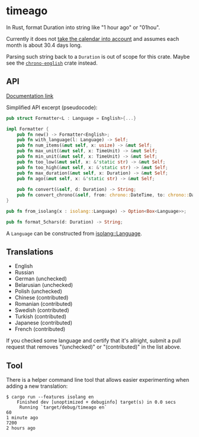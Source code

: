 # timeago
In Rust, format Duration into string like "1 hour ago" or "01hou".

Currently it does not [take the calendar into account](https://github.com/vi/timeago/issues/12) and assumes each month is about 30.4 days long.

Parsing such string back to a `Duration` is out of scope for this crate. Maybe see the [`chrono-english`](https://docs.rs/chrono-english) crate instead.

## API

[Documentation link](https://docs.rs/timeago/)

Simplified API excerpt (pseudocode):

```rust
pub struct Formatter<L : Language = English>{...}

impl Formatter {
    pub fn new() -> Formatter<English>;
    pub fn with_language(l: Language) -> Self;
    pub fn num_items(&mut self, x: usize) -> &mut Self;
    pub fn max_unit(&mut self, x: TimeUnit) -> &mut Self;
    pub fn min_unit(&mut self, x: TimeUnit) -> &mut Self;
    pub fn too_low(&mut self, x: &'static str) -> &mut Self;
    pub fn too_high(&mut self, x: &'static str) -> &mut Self;
    pub fn max_duration(&mut self, x: Duration) -> &mut Self;
    pub fn ago(&mut self, x: &'static str) -> &mut Self;
    
    pub fn convert(&self, d: Duration) -> String;
    pub fn convert_chrono(&self, from: chrono::DateTime, to: chrono::DateTime) -> String;
}

pub fn from_isolang(x : isolang::Language) -> Option<Box<Language>>;

pub fn format_5chars(d: Duration) -> String;
```

A `Language` can be constructed from [isolang::Language](https://docs.rs/isolang/0.2.1/isolang/enum.Language.html).

## Translations

* English
* Russian
* German (unchecked)
* Belarusian (unchecked)
* Polish (unchecked)
* Chinese (contributed)
* Romanian (contributed)
* Swedish (contributed)
* Turkish (contributed)
* Japanese (contributed)
* French (contributed)

If you checked some language and certify that it's allright, submit a pull request that removes "(unchecked)" or "(contributed)" in the list above.

## Tool

There is a helper command line tool that allows easier experimenting when adding a new translation:

```
$ cargo run --features isolang en
    Finished dev [unoptimized + debuginfo] target(s) in 0.0 secs
     Running `target/debug/timeago en`
60
1 minute ago
7200
2 hours ago
```
